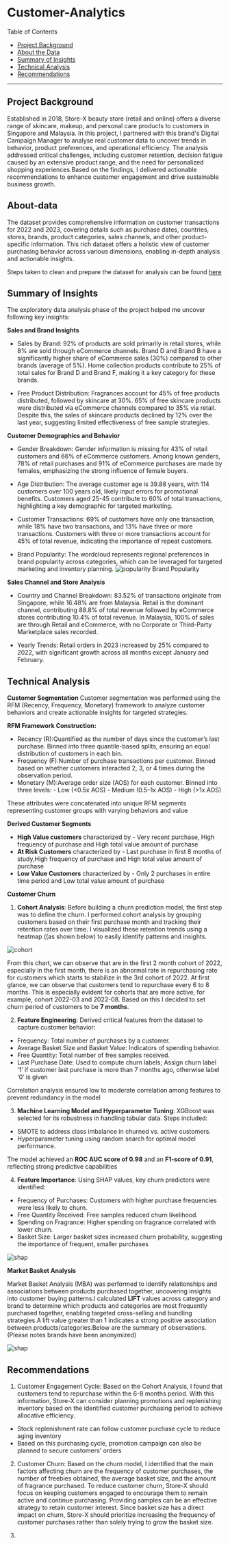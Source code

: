 # Customer-Analytics

Table of Contents

- [Project Background](#project-background)
- [About the Data](#about-data)
- [Summary of Insights](#summary-of-insights)
- [Technical Analysis](#technical-analysis)
- [Recommendations](#recommendations)

***

## Project Background
Established in 2018, Store-X beauty store (retail and online) offers a diverse range of skincare, makeup, and personal care products to customers in Singapore and Malaysia. In this project, I partnered with this brand's Digital Campaign Manager to analyse real customer data to uncover trends in behavior, product preferences, and operational efficiency. The analysis addressed critical challenges, including customer retention, decision fatigue caused by an extensive product range, and the need for personalized shopping experiences.Based on the findings, I delivered actionable recommendations to enhance customer engagement and drive sustainable business growth.

## About-data

The dataset provides comprehensive information on customer transactions for 2022 and 2023, covering details such as purchase dates, countries, stores, brands, product categories, sales channels, and other product-specific information. This rich dataset offers a holistic view of customer purchasing behavior across various dimensions, enabling in-depth analysis and actionable insights.

Steps taken to clean and prepare the dataset for analysis can be found [here](https://github.com/Shakya24/Masters-projects/blob/main/Customer%20Analytics/Data%20cleaning%20Customer.pdf)


## Summary of Insights

The exploratory data analysis phase of the project helped me uncover following key insights:

**Sales and Brand Insights**

  - Sales by Brand:
    92% of products are sold primarily in retail stores, while 8% are sold through eCommerce channels.
    Brand D and Brand B have a significantly higher share of eCommerce sales (30%) compared to other brands (average of 5%).
    Home collection products contribute to 25% of total sales for Brand D and Brand F, making it a key category for these brands.

 -  Free Product Distribution:
   Fragrances account for 45% of free products distributed, followed by skincare at 30%.
   65% of free skincare products were distributed via eCommerce channels compared to 35% via retail.
   Despite this, the sales of skincare products declined by 12% over the last year, suggesting limited effectiveness of free sample strategies.

**Customer Demographics and Behavior**

  - Gender Breakdown:
  Gender information is missing for 43% of retail customers and 66% of eCommerce customers.
  Among known genders, 78% of retail purchases and 91% of eCommerce purchases are made by females, emphasizing the strong influence of female buyers.

  - Age Distribution:
  The average customer age is 39.88 years, with 114 customers over 100 years old, likely input errors for promotional benefits.
  Customers aged 25-45 contribute to 60% of total transactions, highlighting a key demographic for targeted marketing.

  - Customer Transactions:
   69% of customers have only one transaction, while 18% have two transactions, and 13% have three or more transactions.
   Customers with three or more transactions account for 45% of total revenue, indicating the importance of repeat customers.

  - Brand Popularity:
    The wordcloud represents regional preferences in brand popularity across categories, which can be leveraged for targeted marketing and inventory planning.
    ![popularity](https://github.com/Shakya24/Masters-projects/blob/main/Customer%20Analytics/Visualizations/popularity.webp)
    Brand Popularity

**Sales Channel and Store Analysis**

  - Country and Channel Breakdown:
    83.52% of transactions originate from Singapore, while 16.48% are from Malaysia.
    Retail is the dominant channel, contributing 88.8% of total revenue followed by eCommerce stores contributing 10.4% of total revenue.
    In Malaysia, 100% of sales are through Retail and eCommerce, with no Corporate or Third-Party Marketplace sales recorded.

  - Yearly Trends:
    Retail orders in 2023 increased by 25% compared to 2022, with significant growth across all months except January and February.
    


## Technical Analysis

**Customer Segmentation**
Customer segmentation was performed using the RFM (Recency, Frequency, Monetary) framework to analyze customer behaviors and create actionable insights for targeted strategies.

**RFM Framework Construction:**
  -  Recency (R):Quantified as the number of days since the customer’s last purchase. Binned into three quantile-based splits, ensuring an equal distribution of customers in each bin.
  -  Frequency (F):Number of purchase transactions per customer. Binned based on whether customers interacted 2, 3, or 4 times during the observation period.
  -  Monetary (M):Average order size (AOS) for each customer. Binned into three levels:
    -  Low (<0.5x AOS)
    -  Medium (0.5–1x AOS)
    -  High (>1x AOS)

These attributes were concatenated into unique RFM segments representing customer groups with varying behaviors and value

**Derived Customer Segments**
  - **High Value customers** characterized by - Very recent purchase, High frequency of purchase and High total value amount of purchase
  - **At Risk Customers** characterized by - Last purchase in first 8 months of study,High frequency of purchase and High total value amount of purchase
  - **Low Value Customers** characterized by - Only 2 purchases in entire time period and Low total value amount of purchase

**Customer Churn**
1. **Cohort Analysis**: Before building a churn prediction model, the first step was to define the churn. I performed cohort analysis by grouping customers based on their first purchase month and tracking their retention rates over time. I visualized these retention trends using a heatmap ((as shown below) to easily identify patterns and insights.

 ![cohort](https://github.com/Shakya24/Masters-projects/blob/main/Customer%20Analytics/Visualizations/cohort.webp)

From this chart, we can observe that are in the first 2 month cohort of 2022, especially in the first month, there is an abnormal rate in repurchasing rate for customers which starts to stabilize in the 3rd cohort of 2022. At first glance, we can observe that customers tend to repurchase every 6 to 8 months. This is especially evident for cohorts that are more active, for example, cohort 2022-03 and 2022-08. Based on this I decided to set churn period of customers to be **7 months**.

2. **Feature Engineering**: Derived critical features from the dataset to capture customer behavior:
- Frequency: Total number of purchases by a customer.
- Average Basket Size and Basket Value: Indicators of spending behavior.
- Free Quantity: Total number of free samples received.
- Last Purchase Date: Used to compute churn labels; Assign churn label ‘1’ if customer last purchase is more than 7 months ago, otherwise label ‘0’ is given

Correlation analysis ensured low to moderate correlation among features to prevent redundancy in the model

3. **Machine Learning Model and Hyperparameter Tuning**: XGBoost was selected for its robustness in handling tabular data.
Steps included:
- SMOTE to address class imbalance in churned vs. active customers.
- Hyperparameter tuning using random search for optimal model performance.

The model achieved an **ROC AUC score of 0.98** and an **F1-score of 0.91**, reflecting strong predictive capabilities

4. **Feature Importance**: Using SHAP values, key churn predictors were identified:
- Frequency of Purchases: Customers with higher purchase frequencies were less likely to churn.
- Free Quantity Received: Free samples reduced churn likelihood.
- Spending on Fragrance: Higher spending on fragrance correlated with lower churn.
- Basket Size: Larger basket sizes increased churn probability, suggesting the importance of frequent, smaller purchases 

 ![shap](https://github.com/Shakya24/Masters-projects/blob/main/Customer%20Analytics/Visualizations/SHAP.webp)


 
**Market Basket Analysis**

Market Basket Analysis (MBA) was performed to identify relationships and associations between products purchased together, uncovering insights into customer buying patterns.I calculated **LIFT** values across category and brand to determine which products and categories are most frequently purchased together, enabling targeted cross-selling and bundling strategies.A lift value greater than 1 indicates a strong positive association between products/categories.Below are the summary of observations. (Please notes brands have been anonymized)

 ![shap](https://github.com/Shakya24/Masters-projects/blob/main/Customer%20Analytics/Visualizations/LIFT.webp)


## Recommendations

1. Customer Engagement Cycle: Based on the Cohort Analysis, I found that customers tend to repurchase within the 6-8 months period. With this information, Store-X can consider planning promotions and replenishing inventory based on the identified customer purchasing period to achieve allocative efficiency.
- Stock replenishment rate can follow customer purchase cycle to reduce aging inventory
- Based on this purchasing cycle, promotion campaign can also be planned to secure customers' orders

2. Customer Churn: Based on the churn model, I identified that the main factors affecting churn are the frequency of customer purchases, the number of freebies obtained, the average basket size, and the amount of fragrance purchased. To reduce customer churn, Store-X should focus on keeping customers engaged to encourage them to remain active and continue purchasing. Providing samples can be an effective strategy to retain customer interest. Since basket size has a direct impact on churn, Store-X should prioritize increasing the frequency of customer purchases rather than solely trying to grow the basket size.

3. 

